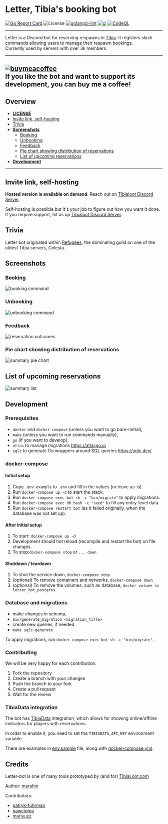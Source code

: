 # Letter, Tibia's booking bot

[![Go Report Card](https://goreportcard.com/badge/github.com/marahin/letter-bot)](https://goreportcard.com/report/github.com/marahin/letter-bot)
![License](https://img.shields.io/github/license/marahin/letter-bot)
[![golangci-lint](https://github.com/Marahin/letter-bot/actions/workflows/golangci-lint.yml/badge.svg?branch=main)](https://github.com/Marahin/letter-bot/actions/workflows/golangci-lint.yml)
[![ci](https://github.com/Marahin/letter-bot/actions/workflows/test.yml/badge.svg)](https://github.com/Marahin/letter-bot/actions/workflows/test.yml)
[![CodeQL](https://github.com/Marahin/letter-bot/actions/workflows/github-code-scanning/codeql/badge.svg)](https://github.com/Marahin/letter-bot/actions/workflows/github-code-scanning/codeql)

---

Letter is a Discord bot for reserving respawns in [Tibia](https://tibia.com). It registers slash commands allowing users to manage their respawn bookings.  
Currently used by servers with over 3k members. 


---

[![buymeacoffee](https://img.buymeacoffee.com/button-api/?text=Buy%20me%20a%20coffee&emoji=&slug=marahin&button_colour=FFDD00&font_colour=000000&font_family=Cookie&outline_colour=000000&coffee_colour=ffffff)](https://www.buymeacoffee.com/marahin)  
If you like the bot and want to support its development, you can buy me a coffee!
---
## Overview
* [**LICENSE**](LICENSE)
* [Invite link, self-hosting](#Invite-link-self-hosting)
* [Trivia](#Trivia)
* [**Screenshots**](#Screenshots)
  * [Booking](#Booking)
  * [Unbooking](#Unbooking)
  * [Feedback](#Feedback)
  * [Pie chart showing distribution of reservations](#Pie-chart-showing-distribution-of-reservations)
  * [List of upcoming reservations](#List-of-upcoming-reservations)
* [**Development**](#Development)


--- 
## Invite link, self-hosting

**Hosted version is available on demand**. Reach out on [Tibialoot Discord Server](https://discord.com/invite/F4YKgsnzmc). 

Self-hosting is possible but it's your job to figure out how you want it done. If you require support, hit us up [Tibialoot Discord Server](https://discord.com/invite/F4YKgsnzmc).

## Trivia

Letter bot originated within [Refugees](https://www.tibia.com/community/?subtopic=guilds&page=view&GuildName=Refugees), the dominating guild on one of the oldest Tibia servers, Celesta.

## Screenshots

### Booking

![booking command](docs/booking.png)

### Unbooking

![unbooking command](docs/unbooking.png)

### Feedback

![reservation outcomes](docs/reservations_outcomes.png)

### Pie chart showing distribution of reservations

![summary pie chart](docs/summary_pie_chart.png)

## List of upcoming reservations

![summary list](docs/sample_summary_list.png)

## Development

### Prerequisites

* `docker` and `docker-compose` (unless you want to go bare-metal),
* `make` (unless you want to run commands manually),
* `go` (if you want to develop),
* `atlas` to manage migrations https://atlasgo.io
* `sqlc` to generate Go wrappers around SQL queries https://sqlc.dev/

### docker-compose

#### Initial setup

1. Copy `.env.example` to `.env` and fill in the values (or leave as-is).
3. Run `docker-compose up -d` to start the stack.
4. Run `docker-compose exec bot sh -c "bin/migrate"` to apply migrations.
4. Run `docker-compose exec db bash -c "seed"` to fill any entry-level data.
5. Run `docker-compose restart bot` (as it failed originally, when the database was not set up).

#### After initial setup

1. To start: `docker-compose up -d`
2. Development should hot reload (recompile and restart the bot) on file changes.
2. To stop:`docker-compose stop` or `... down`

#### Shutdown / teardown

1. To shut the service down, `docker-compose stop`
2. (optional) To remove containers and networks, `docker-compose down`
2. (optional) To remove the volumes, such as database, `docker volume rm letter_bot_postgres`

### Database and migrations

* make changes in schema, 
* `bin/generate_migration <migration_title>`
* create new queries, if needed
* `make sqlc-generate`

To apply migrations, run `docker-compose exec bot sh -c "bin/migrate"`.

### Contributing

We will be very happy for each contribution. 

1. Fork the repository
2. Create a branch with your changes
3. Push the branch to your fork
4. Create a pull request
5. Wait for the review

### TibiaData integration

The bot has [TibiaData](https://tibiadata.com/) integration, which allows for showing online/offline indicators for players with reservations.

In order to enable it, you need to set the `TIBIADATA_API_KEY` environment variable. 

There are examples in [env.sample](env.sample) file, along with [docker-compose.yml](docker-compose.yml).

## Credits
Letter-bot is one of many tools prototyped by (and for) [TibiaLoot.com](https://tibialoot.com)  

Author: [marahin](https://github.com/marahin)

Contributors: 

* [patryk-fuhrman](https://github.com/patryk-fuhrman)
* [pawcioma](https://github.com/pawcioma/)
* [mariyusz](https://github.com/mariyusz)
